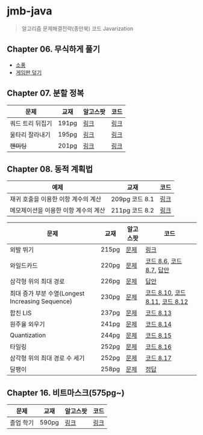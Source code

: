 # jmb-java

> 알고리즘 문제해결전략(종만북) 코드 Javarization

## Chapter 06. 무식하게 풀기

- [소풍](src/main/java/book/jmb/chapter06/picnic/Main.java)
- [게임판 덮기](src/main/java/book/jmb/chapter06/boardcover/Main.java)

## Chapter 07. 분할 정복

| 문제        | 교재    | 알고스팟                                                       | 코드                                                            |
|-----------|-------|------------------------------------------------------------|---------------------------------------------------------------|
| 쿼드 트리 뒤집기 | 191pg | [링크](https://www.algospot.com/judge/problem/read/QUADTREE) | [링크](./src/main/java/book/jmb/chapter07/quadtree/Main.java)   |
| 울타리 잘라내기  | 195pg | [링크](https://algospot.com/judge/problem/read/FENCE)        | [링크](./src/main/java/book/jmb/chapter07/fence/Main.java)      |
| ~~팬미팅~~   | 201pg | [링크](https://algospot.com/judge/problem/read/FANMEETING)   | [링크](./src/main/java/book/jmb/chapter07/fanmeeting/Main.java) |

## Chapter 08. 동적 계획법

| 예제                   | 교재           | 코드                                                   |
|----------------------|--------------|------------------------------------------------------|
| 재귀 호출을 이용한 이항 계수의 계산 | 209pg 코드 8.1 | [링크](src/main/java/book/jmb/chapter08/Code_8_1.java) |
| 메모제이션을 이용한 이항 계수의 계산 | 211pg 코드 8.2 | [링크](src/main/java/book/jmb/chapter08/Code_8_2.java) |

| 문제                                       | 교재    | 알고스팟                                                           | 코드                                                                                                                                                                                                   |
|------------------------------------------|-------|----------------------------------------------------------------|------------------------------------------------------------------------------------------------------------------------------------------------------------------------------------------------------|
| 외발 뛰기                                    | 215pg | [문제](https://www.algospot.com/judge/problem/read/JUMPGAME)     | [링크](./src/main/java/book/jmb/chapter08/jumpgame/Main.java)                                                                                                                                          |
| 와일드카드                                    | 220pg | [문제](https://www.algospot.com/judge/problem/read/WILDCARD)     | [코드 8.6](src/main/java/book/jmb/chapter08/wildcard/Code_8_6.java), [코드 8.7](src/main/java/book/jmb/chapter08/wildcard/Code_8_7.java), [답안](./src/main/java/book/jmb/chapter08/wildcard/Main.java)    |
| 삼각형 위의 최대 경로                             | 226pg | [문제](https://www.algospot.com/judge/problem/read/TRIANGLEPATH) | [답안](./src/main/java/book/jmb/chapter08/trianglepath/Main.java)                                                                                                                                      |
| 최대 증가 부분 수열(Longest Increasing Sequence) | 230pg | [문제](https://algospot.com/judge/problem/read/LIS)              | [코드 8.10](./src/main/java/book/jmb/chapter08/lis/Code_8_10.java), [코드 8.11](./src/main/java/book/jmb/chapter08/lis/Code_8_11.java), [코드 8.12](./src/main/java/book/jmb/chapter08/lis/Code_8_12.java) |
| 합친 LIS                                   | 237pg | [문제](https://algospot.com/judge/problem/read/JLIS)             | [코드 8.13](./src/main/java/book/jmb/chapter08/jlis/Code_8_13.java)                                                                                                                                    |
| 원주율 외우기                                  | 241pg | [문제](https://algospot.com/judge/problem/read/PI)               | [코드 8.14](./src/main/java/book/jmb/chapter08/pi/Code_8_14.java)                                                                                                                                      |
| Quantization                             | 244pg | [문제](https://algospot.com/judge/problem/read/QUANTIZE)         | [코드 8.15](./src/main/java/book/jmb/chapter08/quantize/Code_8_15.java)                                                                                                                                |
| 타일링                                      | 252pg | [문제](https://algospot.com/judge/problem/read/TILING2)          | [코드 8.16](./src/main/java/book/jmb/chapter08/tiling2/Code_8_16.java)                                                                                                                                 |
| 삼각형 위의 최대 경로 수 세기                        | 252pg | [문제](https://www.algospot.com/judge/problem/read/TRIPATHCNT)   | [코드 8.17](./src/main/java/book/jmb/chapter08/tripathcnt/Code_8_17.java)                                                                                                                              |
| 달팽이                                      | 258pg | [문제](https://www.algospot.com/judge/problem/read/SNAIL)        | [정답](./src/main/java/book/jmb/chapter08/snail/Main.java)                                                                                                                                             |

## Chapter 16. 비트마스크(575pg~)

| 문제    | 교재    | 알고스팟                                                         | 코드                                                            |
|-------|-------|--------------------------------------------------------------|---------------------------------------------------------------|
| 졸업 학기 | 590pg | [링크](https://www.algospot.com/judge/problem/read/GRADUATION) | [링크](./src/main/java/book/jmb/chapter16/graduation/Main.java) |
